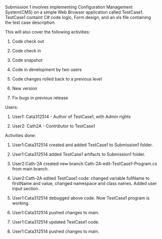 Submission 1 involves implementing Configuration Management System(CMS) on a simple Web Browser application called TestCase1. TestCase1 containt C# code logic, Form design, and an xls file containing the test case description.

This will also cover the following activities:

1. Code check out

2. Code check in

3. Code snapshot

4. Code in development by two users

5. Code changes rolled back to a previous level

6. New version

7. Fix bugs in previous release

Users:

1. User1: Cata312514 - Author of TestCase1, with Admin rights 

2. User2: Cath2A - Contributor to TestCase1

Activities done:

1. User1:Cata312514 created and added TestCase1 to Submission1 folder.

2. User1:Cata312514 added TestCase1 artifacts to Submission1 folder.

3. User2:Cath-2A created new branch Cath-2A-edit-TestCase1-Program.cs from main branch.

4. User2:Cath-2A edited TestCase1 code: changed variable fullName to firstName and value, changed namespace and class names. Added user input section.

5. User1:Cata312514 debugged above code. Now TestCase1 program is working.

6. User1:Cata312514 pushed changes to main.

7. User1:Cata312514 updated TestCase1 code.

8. User1:Cata312514 pushed changes to main.